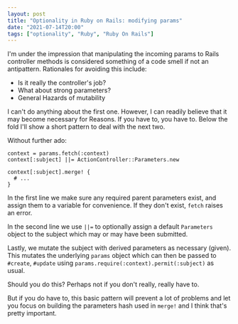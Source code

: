 ```yaml
---
layout: post
title: "Optionality in Ruby on Rails: modifying params"
date: "2021-07-14T20:00"
tags: ["optionality", "Ruby", "Ruby On Rails"]
---
```


I'm under the impression that manipulating the incoming params to
Rails controller methods is considered something of a code smell if
not an antipattern. Rationales for avoiding this include:

-   Is it really the controller's job?
-   What about strong parameters?
-   General Hazards of mutability

I can't do anything about the first one. However, I can readily
believe that it may become necessary for Reasons. If you have to, you
have to. Below the fold I'll show a short pattern to deal with the
next two.

<!-- more -->

Without further ado:

    context = params.fetch(:context)
    context[:subject] ||= ActionController::Parameters.new
    
    context[:subject].merge! { 
      # ...
    }

In the first line we make sure any required parent parameters exist,
and assign them to a variable for convenience. If they don't exist,
`fetch` raises an error.

In the second line we use `||=` to optionally assign a default
`Parameters` object to the subject which may or may have been
submitted.

Lastly, we mutate the subject with derived parameters as necessary
(given). This mutates the underlying `params` object which can then be
passed to `#create`, `#update` using
`params.require(:context).permit(:subject)` as usual.

Should you do this? Perhaps not if you don't really, really have to.

But if you do have to, this basic pattern will prevent a lot of
problems and let you focus on building the parameters hash used in
`merge!` and I think that's pretty important.

